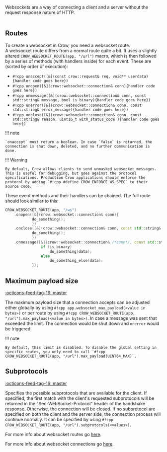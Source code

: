 Websockets are a way of connecting a client and a server without the request response nature of HTTP.<br><br>

## Routes
To create a websocket in Crow, you need a websocket route.<br>
A websocket route differs from a normal route quite a bit. It uses a slightly altered `CROW_WEBSOCKET_ROUTE(app, "/url")` macro, which is then followed by a series of methods (with handlers inside) for each event. These are (sorted by order of execution):


- `#!cpp onaccept([&](const crow::request& req, void** userdata){handler code goes here})`
- `#!cpp onopen([&](crow::websocket::connection& conn){handler code goes here})`
- `#!cpp onmessage([&](crow::websocket::connection& conn, const std::string& message, bool is_binary){handler code goes here})`
- `#!cpp onerror([&](crow::websocket::connection& conn, const std::string& error_message){handler code goes here})`
- `#!cpp onclose([&](crow::websocket::connection& conn, const std::string& reason, uint16_t with_status_code ){handler code goes here})`

!!! note

    `onaccept` must return a boolean. In case `false` is returned, the connection is shut down, deleted, and no further communication is done.

!!! Warning

    By default, Crow allows clients to send unmasked websocket messages. This is useful for debugging, but goes against the protocol specifications. Production Crow applications should enforce the protocol by adding `#!cpp #define CROW_ENFORCE_WS_SPEC` to their source code.

These event methods and their handlers can be chained. The full route should look similar to this:
```cpp
CROW_WEBSOCKET_ROUTE(app, "/ws")
    .onopen([&](crow::websocket::connection& conn){
            do_something();
            })
    .onclose([&](crow::websocket::connection& conn, const std::string& reason, uint16_t){
            do_something();
            })
    .onmessage([&](crow::websocket::connection& /*conn*/, const std::string& data, bool is_binary){
                if (is_binary)
                    do_something(data);
                else
                    do_something_else(data);
            });
```

## Maximum payload size
<span class="tag">[:octicons-feed-tag-16: master](https://github.com/CrowCpp/Crow)</span>

The maximum payload size that a connection accepts can be adjusted either globally by using `#!cpp app.websocket_max_payload(<value in bytes>)` or per route by using `#!cpp CROW_WEBSOCKET_ROUTE(app, "/url").max_payload(<value in bytes>)`. In case a message was sent that exceeded the limit. The connection would be shut down and `onerror` would be triggered.

!!! note

    By default, this limit is disabled. To disable the global setting in specific routes, you only need to call `#!cpp CROW_WEBSOCKET_ROUTE(app, "/url").max_payload(UINT64_MAX)`.

## Subprotocols
<span class="tag">[:octicons-feed-tag-16: master](https://github.com/CrowCpp/Crow)</span>

Specifies the possible subprotocols that are available for the client. If specified, the first match with the client's requested subprotocols will be returned in the "Sec-WebSocket-Protocol" header of the handshake response. Otherwise, the connection will be closed. If no subprotocol are specified on both the client and the server side, the connection process will continue normally. It can be specified by using `#!cpp CROW_WEBSOCKET_ROUTE(app, "/url").subprotocols(<values>)`.


For more info about websocket routes go [here](../reference/classcrow_1_1_web_socket_rule.html).

For more info about websocket connections go [here](../reference/classcrow_1_1websocket_1_1_connection.html).
